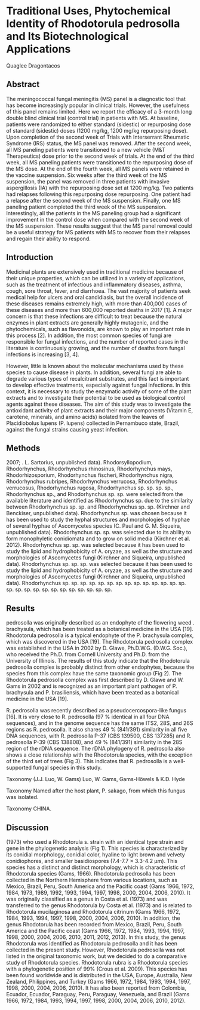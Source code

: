# Traditional Uses, Phytochemical Identity of Rhodotorula pedrosolla and Its Biotechnological Applications
Quaglee Dragontacos


## Abstract
The meningococcal fungal meningitis (MS) panel is a diagnostic tool that has become increasingly popular in clinical trials. However, the usefulness of this panel remains limited. Here we report the efficacy of a 3-month long double blind clinical trial (control trial) in patients with MS. At baseline, patients were randomized to either standard (sidestic) or repurposing dose of standard (sidestic) doses (1200 mg/kg, 1200 mg/kg repurposing dose). Upon completion of the second week of Trials with Interserrant Rheumatic Syndrome (IRS) status, the MS panel was removed. After the second week, all MS paneling patients were transitioned to a new vehicle (M&T Therapeutics) dose prior to the second week of trials. At the end of the third week, all MS paneling patients were transitioned to the repurposing dose of the MS dose. At the end of the fourth week, all MS panels were retained in the vaccine suspension. Six weeks after the third week of the MS suspension, the panel was removed in three patients with invasive aspergillosis (IA) with the repurposing dose set at 1200 mg/kg. Two patients had relapses following this repurposing dose repurposing. One patient had a relapse after the second week of the MS suspension. Finally, one MS paneling patient completed the third week of the MS suspension. Interestingly, all the patients in the MS paneling group had a significant improvement in the control dose when compared with the second week of the MS suspension. These results suggest that the MS panel removal could be a useful strategy for MS patients with MS to recover from their relapses and regain their ability to respond.


## Introduction
Medicinal plants are extensively used in traditional medicine because of their unique properties, which can be utilized in a variety of applications, such as the treatment of infectious and inflammatory diseases, asthma, cough, sore throat, fever, and diarrhoea. The vast majority of patients seek medical help for ulcers and oral candidiasis, but the overall incidence of these diseases remains extremely high, with more than 400,000 cases of these diseases and more than 600,000 reported deaths in 2017 [1]. A major concern is that these infections are difficult to treat because the natural enzymes in plant extracts are generally highly mutagenic, and the phytochemicals, such as flavonoids, are known to play an important role in this process [2]. In addition, the most common species of fungi are responsible for fungal infections, and the number of reported cases in the literature is continuously growing, and the number of deaths from fungal infections is increasing [3, 4].

However, little is known about the molecular mechanisms used by these species to cause disease in plants. In addition, several fungi are able to degrade various types of recalcitrant substrates, and this fact is important to develop effective treatments, especially against fungal infections. In this context, it is necessary to study the enzymatic activity of some of the plant extracts and to investigate their potential to be used as biological control agents against these diseases. The aim of this study was to investigate the antioxidant activity of plant extracts and their major components (Vitamin E, carotene, minerals, and amino acids) isolated from the leaves of Placidiobolus lupens (P. lupens) collected in Pernambuco state, Brazil, against the fungal strains causing yeast infection.


## Methods
2007; . L. Sartorius, unpublished data). Rhodorsyllopodium, Rhodorhynchus, Rhodorhynchus rhinosinus, Rhodorhynchus mays, Rhodorhizosporium, Rhodorhynchus fischeri, Rhodorhynchus nigra, Rhodorhynchus rubripes, Rhodorhynchus verrucosa, Rhodorhynchus verrucosus, Rhodorhynchus rugosa, Rhodorhynchus sp. sp. sp. sp., Rhodorhynchus sp., and Rhodorhynchus sp. sp. were selected from the available literature and identified as Rhodorhynchus sp. due to the similarity between Rhodorhynchus sp. sp. and Rhodorhynchus sp. sp. (Kirchner and Benckiser, unpublished data). Rhodorhynchus sp. was chosen because it has been used to study the hyphal structures and morphologies of hyphae of several hyphae of Ascomycetes species (C. Paul and G. M. Siqueira, unpublished data). Rhodorhynchus sp. sp. was selected due to its ability to form monophyletic conidiomata and to grow on solid media (Kirchner et al. 2012). Rhodorhynchus sp. sp. was selected because it has been used to study the lipid and hydrophobicity of A. oryzae, as well as the structure and morphologies of Ascomycetes fungi (Kirchner and Siqueira, unpublished data). Rhodorhynchus sp. sp. sp. was selected because it has been used to study the lipid and hydrophobicity of A. oryzae, as well as the structure and morphologies of Ascomycetes fungi (Kirchner and Siqueira, unpublished data). Rhodorhynchus sp. sp. sp. sp. sp. sp. sp. sp. sp. sp. sp. sp. sp. sp. sp. sp. sp. sp. sp. sp. sp. sp. sp. sp. sp. sp.


## Results
pedrosolla was originally described as an endophyte of the flowering weed . brachysula, which has been treated as a botanical medicine in the USA [19]. Rhodotorula pedrosolla is a typical endophyte of the P. brachysula complex, which was discovered in the USA [19]. The Rhodotorula pedrosolla complex was established in the USA in 2002 by D. Glawe, Ph.D.W.G. (D.W.G. Soc.), who received the Ph.D. from Cornell University and Ph.D. from the University of Illinois. The results of this study indicate that the Rhodotorula pedrosolla complex is probably distinct from other endophytes, because the species from this complex have the same taxonomic group (Fig 2). The Rhodotorula pedrosolla complex was first described by D. Glawe and W. Gams in 2002 and is recognized as an important plant pathogen of P. brachysula and P. brasiliensis, which have been treated as a botanical medicine in the USA [19].

R. pedrosolla was recently described as a pseudocercospora-like fungus [16]. It is very close to R. pedrosolla (97 % identical in all four DNA sequences), and in the genome sequence has the same ITS2, 28S, and 26S regions as R. pedrosolla. It also shares 49 % (841/391) similarity in all five DNA sequences, with R. pedrosolla P-37 (CBS 139500, CBS 137285) and R. pedrosolla P-39 (CBS 138808), and 49 % (841/391) similarity in the 28S region of the rDNA sequence. The rDNA phylogeny of R. pedrosolla also shows a close relationship with the Rhodotorula species, with the exception of the third set of trees (Fig 3). This indicates that R. pedrosolla is a well-supported fungal species in this study.

Taxonomy
(J.J. Luo, W. Gams) Luo, W. Gams, Gams-Höwels & K.D. Hyde

Taxonomy
Named after the host plant, P. sakago, from which this fungus was isolated.

Taxonomy
CHINA.


## Discussion
(1973) who used a Rhodotorula s. strain with an identical type strain and gene in the phylogenetic analysis (Fig 1). This species is characterized by its conidial morphology, conidial color, hyaline to light brown and velvety conidiophores, and smaller basidiospores (7.4-7.7 × 3.3-4.2 µm). This species has a distinct and distinct morphology, which is characteristic of Rhodotorula species (Gams, 1966). Rhodotorula pedrosolla has been collected in the Northern Hemisphere from various locations, such as Mexico, Brazil, Peru, South America and the Pacific coast (Gams 1966, 1972, 1984, 1973, 1989, 1992, 1993, 1994, 1997, 1998, 2000, 2004, 2006, 2010). It was originally classified as a genus in Costa et al. (1973) and was transferred to the genus Rhodotorula by Costa et al. (1973) and is related to Rhodotorula mucilaginosa and Rhodotorula citrinum (Gams 1966, 1972, 1984, 1993, 1994, 1997, 1998, 2000, 2004, 2006, 2010). In addition, the genus Rhodotorula has been recorded from Mexico, Brazil, Peru, South America and the Pacific coast (Gams 1966, 1972, 1984, 1993, 1994, 1997, 1998, 2000, 2004, 2006, 2010, 2011, 2012, 2013). In this study, the genus Rhodotorula was identified as Rhodotorula pedrosolla and it has been collected in the present study. However, Rhodotorula pedrosolla was not listed in the original taxonomic work, but we decided to do a comparative study of Rhodotorula species. Rhodotorula rubra is a Rhodotorula species with a phylogenetic position of 99% (Crous et al. 2009). This species has been found worldwide and is distributed in the USA, Europe, Australia, New Zealand, Philippines, and Turkey (Gams 1966, 1972, 1984, 1993, 1994, 1997, 1998, 2000, 2004, 2006, 2010). It has also been reported from Colombia, Ecuador, Ecuador, Paraguay, Peru, Paraguay, Venezuela, and Brazil (Gams 1966, 1972, 1984, 1993, 1994, 1997, 1998, 2000, 2004, 2006, 2010, 2012).

